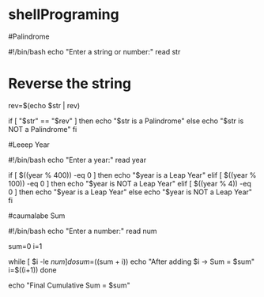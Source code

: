 # shellPrograming

#Palindrome

#!/bin/bash
echo "Enter a string or number:"
read str

# Reverse the string
rev=$(echo $str | rev)

if [ "$str" == "$rev" ]
then
  echo "$str is a Palindrome"
else
  echo "$str is NOT a Palindrome"
fi


#Leeep Year

#!/bin/bash
echo "Enter a year:"
read year

if [ $((year % 400)) -eq 0 ]
then
  echo "$year is a Leap Year"
elif [ $((year % 100)) -eq 0 ]
then
  echo "$year is NOT a Leap Year"
elif [ $((year % 4)) -eq 0 ]
then
  echo "$year is a Leap Year"
else
  echo "$year is NOT a Leap Year"
fi

#caumalabe Sum

#!/bin/bash
echo "Enter a number:"
read num

sum=0
i=1

while [ $i -le $num ]
do
  sum=$((sum + i))
  echo "After adding $i → Sum = $sum"
  i=$((i+1))
done

echo "Final Cumulative Sum = $sum"


